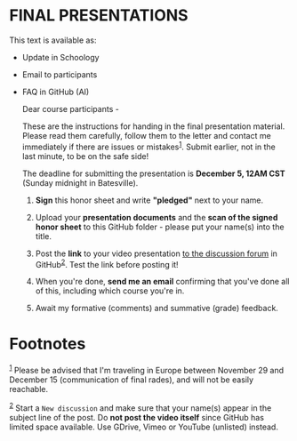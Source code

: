 

# FINAL PRESENTATIONS

This text is available as:

-   Update in Schoology
-   Email to participants
-   FAQ in GitHub (AI)
    
    Dear course participants -
    
    These are the instructions for handing in the final presentation
    material. Please read them carefully, follow them to the letter
    and contact me immediately if there are issues or
    mistakes<sup><a id="fnr.1" class="footref" href="#fn.1">1</a></sup>. Submit earlier, not in the last minute, to be on
    the safe side!
    
    The deadline for submitting the presentation is **December 5, 12AM
    CST** (Sunday midnight in Batesville).
    
    1.  **Sign** this honor sheet and write **"pledged"** next to your
        name.
    
    2.  Upload your **presentation documents** and the **scan of the
        signed honor sheet** to this GitHub folder - please put your
        name(s) into the title.
    
    3.  Post the **link** to your video presentation [to the discussion
        forum](https://github.com/birkenkrahe/ai482/discussions) in GitHub<sup><a id="fnr.2" class="footref" href="#fn.2">2</a></sup>. Test the link before posting it!
    
    4.  When you're done, **send me an email** confirming that you've
        done all of this, including which course you're in.
    
    5.  Await my formative (comments) and summative (grade) feedback.


# Footnotes

<sup><a id="fn.1" href="#fnr.1">1</a></sup> Please be advised that I'm traveling in Europe between November
29 and December 15 (communication of final rades), and will not be
easily reachable.

<sup><a id="fn.2" href="#fnr.2">2</a></sup> Start a `New discussion` and make sure that your name(s) appear
in the subject line of the post. Do **not post the video itself** since
GitHub has limited space available. Use GDrive, Vimeo or YouTube
(unlisted) instead.
